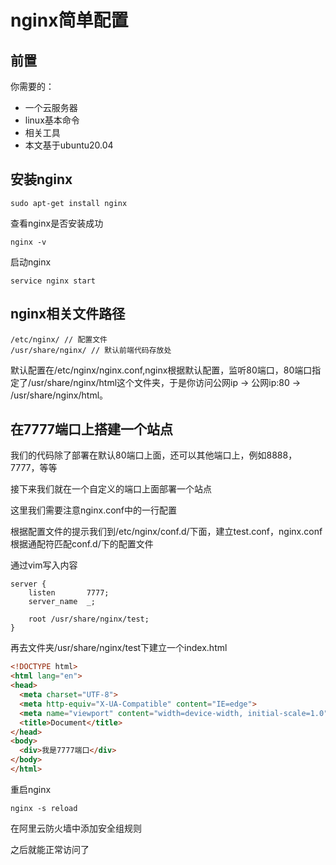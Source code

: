 # nginx简单配置

## 前置

你需要的：

- 一个云服务器
- linux基本命令
- 相关工具
- 本文基于ubuntu20.04

## 安装nginx

```shell
sudo apt-get install nginx
```

查看nginx是否安装成功

```shell
nginx -v
```

启动nginx

```shell
service nginx start
```

## nginx相关文件路径

```
/etc/nginx/ // 配置文件
/usr/share/nginx/ // 默认前端代码存放处
```

默认配置在/etc/nginx/nginx.conf,nginx根据默认配置，监听80端口，80端口指定了/usr/share/nginx/html这个文件夹，于是你访问公网ip -> 公网ip:80 -> /usr/share/nginx/html。

## 在7777端口上搭建一个站点

我们的代码除了部署在默认80端口上面，还可以其他端口上，例如8888，7777，等等

​接下来我们就在一个自定义的端口上面部署一个站点

这里我们需要注意nginx.conf中的一行配置

根据配置文件的提示我们到/etc/nginx/conf.d/下面，建立test.conf，nginx.conf根据通配符匹配conf.d/下的配置文件

通过vim写入内容

```
server {
    listen       7777;
    server_name  _;

    root /usr/share/nginx/test;
}
```

再去文件夹/usr/share/nginx/test下建立一个index.html

```html
<!DOCTYPE html>
<html lang="en">
<head>
  <meta charset="UTF-8">
  <meta http-equiv="X-UA-Compatible" content="IE=edge">
  <meta name="viewport" content="width=device-width, initial-scale=1.0">
  <title>Document</title>
</head>
<body>
  <div>我是7777端口</div>
</body>
</html>

```

重启nginx

```shell
nginx -s reload
```

在阿里云防火墙中添加安全组规则

之后就能正常访问了
